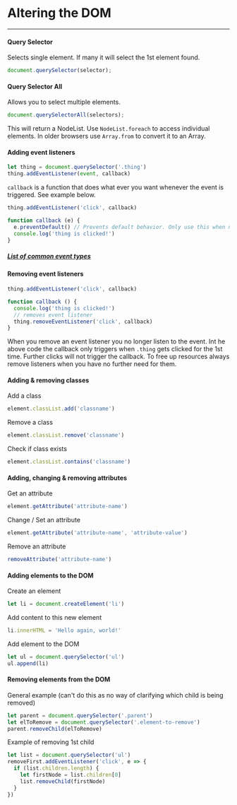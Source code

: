 # Altering the DOM

---

#### Query Selector

Selects single element. If many it will select the 1st element found.

```js
document.querySelector(selector);
```

#### Query Selector All

Allows you to select multiple elements.

```js
document.querySelectorAll(selectors);
```

This will return a NodeList. Use `NodeList.foreach` to access individual elements. In older browsers use `Array.from` to convert it to an Array.

#### Adding event listeners

```js
let thing = document.querySelector('.thing')
thing.addEventListener(event, callback)
```

`callback` is a function that does what ever you want whenever the event is triggered. See example below.

```js
thing.addEventListener('click', callback)

function callback (e) {
  e.preventDefault() // Prevents default behavior. Only use this when necessary
  console.log('thing is clicked!')
}
```

##### [List of common event types](https://developer.mozilla.org/en-US/docs/Web/Events)

#### Removing event listeners

```js
thing.addEventListener('click', callback)

function callback () {
  console.log('thing is clicked!')
  // removes event listener
  thing.removeEventListener('click', callback)
}
```

When you remove an event listener you no longer listen to the event. Int he above code the callback only triggers when `.thing` gets clicked for the 1st time. Further clicks will not trigger the callback. To free up resources always remove listeners when you have no further need for them.

#### Adding & removing classes

Add a class

```js
element.classList.add('classname')
```

Remove a class

```js
element.classList.remove('classname')
```

Check if class exists

```js
element.classList.contains('classname')
```

#### Adding, changing & removing attributes

Get an attribute

```js
element.getAttribute('attribute-name')
```

Change / Set an attribute

```js
element.getAttribute('attribute-name', 'attribute-value')
```

Remove an attribute

```js
removeAttribute('attribute-name')
```

#### Adding elements to the DOM

Create an element

```js
let li = document.createElement('li')
```

Add content to this new element

```js
li.innerHTML = 'Hello again, world!'
```

Add element to the DOM

```js
let ul = document.querySelector('ul')
ul.append(li)
```

#### Removing elements from the DOM

General example \(can't do this as no way of clarifying which child is being removed\)

```js
let parent = document.querySelector('.parent')
let elToRemove = document.querySelector('.element-to-remove')
parent.removeChild(elToRemove)
```

Example of removing 1st child

```js
let list = document.querySelector('ul')
removeFirst.addEventListener('click', e => {
  if (list.children.length) {
    let firstNode = list.children[0]
    list.removeChild(firstNode)
  }
})
```



